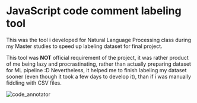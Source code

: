 # JavaScript code comment labeling tool

This was the tool i developed for Natural Language Processing class during my Master studies to speed up labeling dataset for final project.

This tool was **NOT** official requirement of the project, it was rather product of me being lazy and procrastinating, rather than actually preparing dataset for ML pipeline :D
Nevertheless, it helped me to finish labeling my dataset sooner (even though it took a few days to develop it), than if i was manually fiddling with CSV files.

![code_annotator](https://github.com/stkovacevic94/js-comment-labeling-tool/assets/9248397/2acbe6ae-7ee7-442e-96bd-0a9f6b5cdc34)
